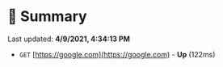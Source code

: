 # 📖 Summary
Last updated: **4/9/2021, 4:34:13 PM**

- `GET` [https://google.com](https://google.com) - **Up** (122ms)
